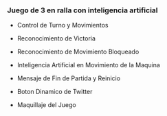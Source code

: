 ### Juego de 3 en ralla con inteligencia artificial
- Control de Turno y Movimientos

- Reconocimiento de Victoria

- Reconocimiento de Movimiento Bloqueado

- Inteligencia Artificial en Movimiento de la Maquina

- Mensaje de Fin de Partida y Reinicio

- Boton Dinamico de Twitter

- Maquillaje del Juego